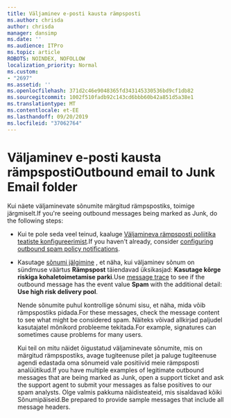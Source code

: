 ```yaml
---
title: Väljaminev e-posti kausta rämpsposti
ms.author: chrisda
author: chrisda
manager: dansimp
ms.date: ''
ms.audience: ITPro
ms.topic: article
ROBOTS: NOINDEX, NOFOLLOW
localization_priority: Normal
ms.custom:
- "2697"
ms.assetid: ''
ms.openlocfilehash: 371d2c46e9048365fd343145330536bd9cf1db82
ms.sourcegitcommit: 1002f510fadb92c143cd6bbb60b42a851d5a38e1
ms.translationtype: MT
ms.contentlocale: et-EE
ms.lasthandoff: 09/20/2019
ms.locfileid: "37062764"
---
```

# <a name="outbound-email-to-junk-email-folder"></a><span data-ttu-id="05237-102">Väljaminev e-posti kausta rämpsposti</span><span class="sxs-lookup"><span data-stu-id="05237-102">Outbound email to Junk Email folder</span></span>

<span data-ttu-id="05237-103">Kui näete väljaminevate sõnumite märgitud rämpspostiks, toimige järgmiselt.</span><span class="sxs-lookup"><span data-stu-id="05237-103">If you're seeing outbound messages being marked as Junk, do the following steps:</span></span>

- <span data-ttu-id="05237-104">Kui te pole seda veel teinud, kaaluge [Väljamineva rämpsposti poliitika teatiste konfigureerimist](https://docs.microsoft.com/office365/securitycompliance/configure-the-outbound-spam-policy).</span><span class="sxs-lookup"><span data-stu-id="05237-104">If you haven't already, consider [configuring outbound spam policy notifications](https://docs.microsoft.com/office365/securitycompliance/configure-the-outbound-spam-policy).</span></span>

- <span data-ttu-id="05237-105">Kasutage [sõnumi jälgimine](https://docs.microsoft.com/office365/securitycompliance/message-trace-scc) , et näha, kui väljaminev sõnum on sündmuse väärtus **Rämpspost** täiendavad üksikasjad: **Kasutage kõrge riskiga kohaletoimetamise parki**.</span><span class="sxs-lookup"><span data-stu-id="05237-105">Use [message trace](https://docs.microsoft.com/office365/securitycompliance/message-trace-scc) to see if the outbound message has the event value **Spam** with the additional detail: **Use high risk delivery pool**.</span></span>

  <span data-ttu-id="05237-106">Nende sõnumite puhul kontrollige sõnumi sisu, et näha, mida võib rämpspostiks pidada.</span><span class="sxs-lookup"><span data-stu-id="05237-106">For these messages, check the message content to see what might be considered spam.</span></span> <span data-ttu-id="05237-107">Näiteks võivad allkirjad paljudel kasutajatel mõnikord probleeme tekitada.</span><span class="sxs-lookup"><span data-stu-id="05237-107">For example, signatures can sometimes cause problems for many users.</span></span>

  <span data-ttu-id="05237-108">Kui teil on mitu näidet õigustatud väljaminevate sõnumite, mis on märgitud rämpspostiks, avage tugiteenuse pilet ja paluge tugiteenuse agendi edastada oma sõnumeid vale positiivid meie rämpsposti analüütikud.</span><span class="sxs-lookup"><span data-stu-id="05237-108">If you have multiple examples of legitimate outbound messages that are being marked as Junk, open a support ticket and ask the support agent to submit your messages as false positives to our spam analysts.</span></span> <span data-ttu-id="05237-109">Olge valmis pakkuma näidisteateid, mis sisaldavad kõiki Sõnumipäiseid.</span><span class="sxs-lookup"><span data-stu-id="05237-109">Be prepared to provide sample messages that include all message headers.</span></span>
